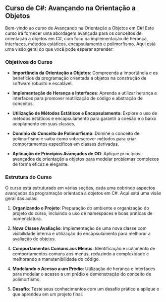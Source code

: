 ## Curso de C#: Avançando na Orientação a Objetos

Bem-vindo ao curso de Avançando na Orientação a Objetos em C#! Este curso irá fornecer uma abordagem avançada para os conceitos de orientação a objetos em C#, com foco na implementação de herança, interfaces, métodos estáticos, encapsulamento e polimorfismo. Aqui está uma visão geral do que você pode esperar aprender:

### Objetivos do Curso

- **Importância da Orientação a Objetos**: Compreenda a importância e os benefícios da programação orientada a objetos na construção de software robusto e escalável.

- **Implementação de Herança e Interfaces**: Aprenda a utilizar herança e interfaces para promover reutilização de código e abstração de conceitos.

- **Utilização de Métodos Estáticos e Encapsulamento**: Explore o uso de métodos estáticos e encapsulamento para garantir a coesão e o baixo acoplamento em suas classes.

- **Domínio do Conceito de Polimorfismo**: Domine o conceito de polimorfismo e saiba como sobrescrever métodos para criar comportamentos específicos em classes derivadas.

- **Aplicação de Princípios Avançados de OO**: Aplique princípios avançados de orientação a objetos para modelar problemas complexos de forma eficaz e elegante.

### Estrutura do Curso

O curso está estruturado em várias seções, cada uma cobrindo aspectos avançados da programação orientada a objetos em C#. Aqui está uma visão geral das aulas:

1. **Organizando o Projeto**: Preparação do ambiente e organização do projeto do curso, incluindo o uso de namespaces e boas práticas de nomenclatura.

2. **Nova Classe Avaliação**: Implementação de uma nova classe com visibilidade interna e utilização do encapsulamento para melhorar a avaliação de objetos.

3. **Comportamentos Comuns aos Menus**: Identificação e isolamento de comportamentos comuns aos menus, reduzindo a complexidade e melhorando a manutenibilidade do código.

4. **Modelando o Acesso a um Prédio**: Utilização de herança e interfaces para modelar o acesso a um prédio e demonstração do conceito de polimorfismo.

5. **Desafio**: Teste seus conhecimentos com um desafio prático e aplique o que aprendeu em um projeto final.

